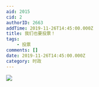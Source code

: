 ```yaml
---
aid: 2015
cid: 2
authorID: 2663
addTime: 2019-11-26T14:45:00.000Z
title: 我们也要投票！
tags:
    - 投票
comments: []
date: 2019-11-26T14:45:00.000Z
category: 时政
---
```


![](https://i.loli.net/2019/11/26/ouecM9gUqwn7E5J.jpg)
